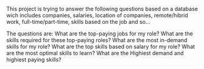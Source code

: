 This project is trying to answer the following questions based on a database wich includes companies, salaries, location of companies, remote/hibrid work, full-time/part-time, skills based on the job and so...

The questions are: 
    What are the top-paying jobs for my role? 
    What are the skills required for these top-paying roles?
    What are the most in-demand skills for my role?
    What are the top skills based on salary for my role?
    What are the most optimal skills to learn? 
    What are the Highiest demand and highiest paying skills? 